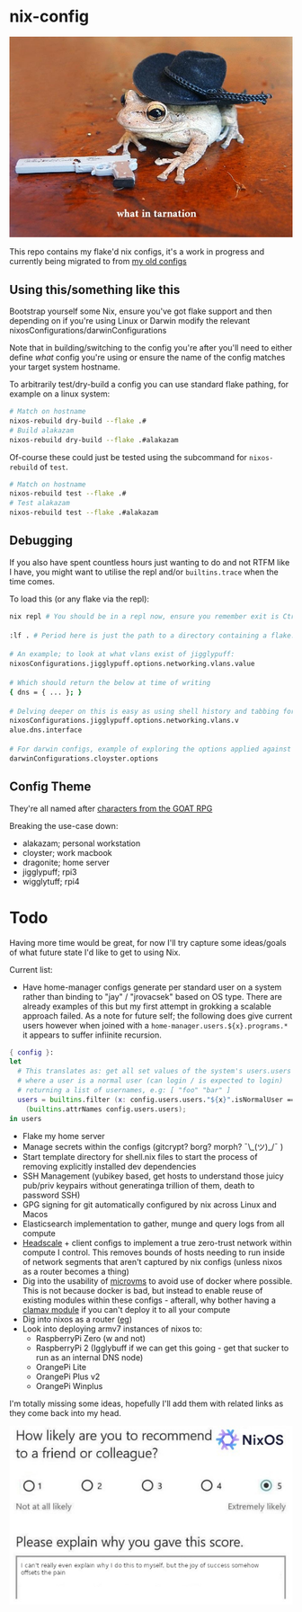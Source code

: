 # nix-config

![What in tarnation](https://github.com/JayRovacsek/ncsg-presentation-feb-2022/blob/main/resources/what-in.jpg?raw=true)

This repo contains my flake'd nix configs, it's a work in progress and currently being migrated to from [my old configs](https://github.com/JayRovacsek/dotfiles)

## Using this/something like this

Bootstrap yourself some Nix, ensure you've got flake support and then depending on if you're using Linux or Darwin modify the relevant nixosConfigurations/darwinConfigurations

Note that in building/switching to the config you're after you'll need to either define _what_ config you're using or ensure the name of the config matches your target system hostname.

To arbitrarily test/dry-build a config you can use standard flake pathing, for example on a linux system:

```sh
# Match on hostname
nixos-rebuild dry-build --flake .# 
# Build alakazam
nixos-rebuild dry-build --flake .#alakazam 
```

Of-course these could just be tested using the subcommand for `nixos-rebuild` of `test`.

```sh
# Match on hostname
nixos-rebuild test --flake .#
# Test alakazam
nixos-rebuild test --flake .#alakazam 
```

## Debugging

If you also have spent countless hours just wanting to do and not RTFM like I have, you might want to utilise the repl and/or `builtins.trace` when the time comes.

To load this (or any flake via the repl):

```sh
nix repl # You should be in a repl now, ensure you remember exit is Ctrl + D

:lf . # Period here is just the path to a directory containing a flake. Here we assume it is in $PWD

# An example; to look at what vlans exist of jigglypuff:
nixosConfigurations.jigglypuff.options.networking.vlans.value

# Which should return the below at time of writing
{ dns = { ... }; }

# Delving deeper on this is easy as using shell history and tabbing for auto-complete
nixosConfigurations.jigglypuff.options.networking.vlans.v
alue.dns.interface

# For darwin configs, example of exploring the options applied against cloyster:
darwinConfigurations.cloyster.options
```

## Config Theme

They're all named after [characters from the GOAT RPG](https://www.youtube.com/watch?v=xFU2HL-PQNo)

Breaking the use-case down:

- alakazam; personal workstation
- cloyster; work macbook
- dragonite; home server
- jigglypuff; rpi3
- wigglytuff; rpi4

# Todo

Having more time would be great, for now I'll try capture some ideas/goals of what future state I'd like to get to using Nix.

Current list:

- Have home-manager configs generate per standard user on a system rather than binding to "jay" / "jrovacsek" based on OS type. There are already examples of this but my first attempt in grokking a scalable approach failed. As a note for future self; the following does give current users however when joined with a `home-manager.users.${x}.programs.*` it appears to suffer infiinite recursion.

```nix
{ config }:
let
  # This translates as: get all set values of the system's users.users config
  # where a user is a normal user (can login / is expected to login)
  # returning a list of usernames, e.g: [ "foo" "bar" ]  
  users = builtins.filter (x: config.users.users."${x}".isNormalUser == true)
    (builtins.attrNames config.users.users);
in users
```

* Flake my home server
* Manage secrets within the configs (gitcrypt? borg? morph? ¯\\_\(ツ)\_/¯ )
* Start template directory for shell.nix files to start the process of removing explicitly installed dev dependencies
* SSH Management (yubikey based, get hosts to understand those juicy pub/priv keypairs without generatinga  trillion of them, death to password SSH)
* GPG signing for git automatically configured by nix across Linux and Macos
* Elasticsearch implementation to gather, munge and query logs from all compute
* [Headscale](https://search.nixos.org/options?channel=unstable&from=0&size=50&sort=relevance&query=headscale) + client configs to implement a true zero-trust network within compute I control. This removes bounds of hosts needing to run inside of network segments that aren't captured by nix configs (unless nixos as a router becomes a thing)
* Dig into the usability of [microvms](https://github.com/astro/microvm.nix) to avoid use of docker where possible. This is not because docker is bad, but instead to enable reuse of existing modules within these configs - afterall, why bother having a [clamav module](./modules/clamav/default.nix) if you can't deploy it to all your compute
* Dig into nixos as a router ([eg](https://francis.begyn.be/blog/nixos-home-router))
* Look into deploying armv7 instances of nixos to:
  * RaspberryPi Zero (w and not)
  * RaspberryPi 2 (Igglybuff if we can get this going - get that sucker to run as an internal DNS node)
  * OrangePi Lite
  * OrangePi Plus v2
  * OrangePi Winplus

I'm totally missing some ideas, hopefully I'll add them with related links as they come back into my head.

![Would I recommend nixos?](./resources/recommend.jpg)
